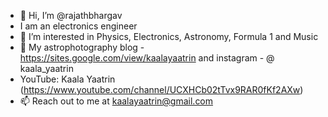 - 👋 Hi, I’m @rajathbhargav
- I am an electronics engineer
- 👀 I’m interested in Physics, Electronics, Astronomy, Formula 1 and Music
- 🌱 My astrophotography blog - https://sites.google.com/view/kaalayaatrin and instagram - @ kaala_yaatrin
- YouTube: Kaala Yaatrin (https://www.youtube.com/channel/UCXHCb02tTvx9RAR0fKf2AXw)
- 📫 Reach out to me at kaalayaatrin@gmail.com

<!---
rajathbhargav/rajathbhargav is a ✨ special ✨ repository because its `README.md` (this file) appears on your GitHub profile.
You can click the Preview link to take a look at your changes.
--->
